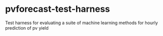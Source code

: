 # pvforecast-test-harness
Test harness for evaluating a suite of machine learning methods for hourly prediction of pv yield
